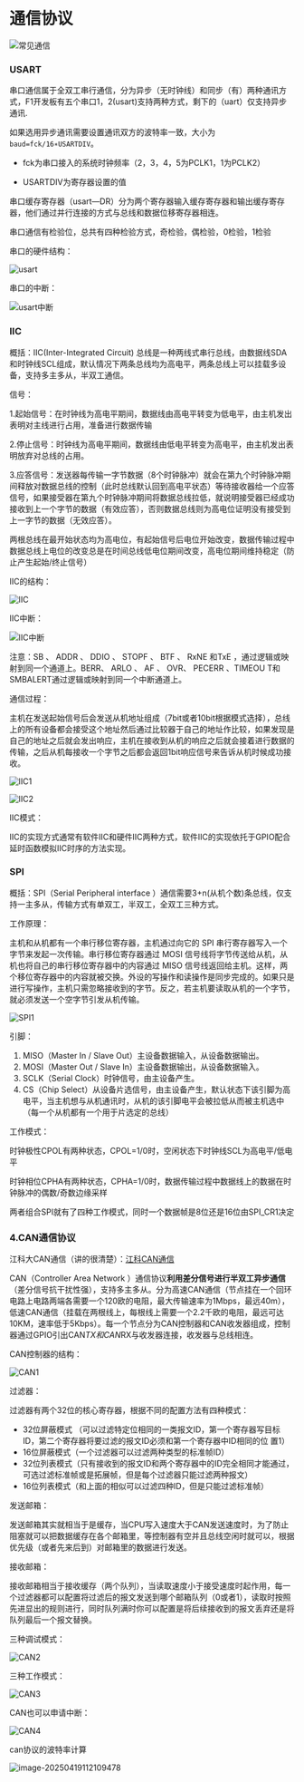 # 通信协议



![常见通信](./Picture/常见通信.gif)

### USART

串口通信属于全双工串行通信，分为异步（无时钟线）和同步（有）两种通讯方式，F1开发板有五个串口1，2(usart)支持两种方式，剩下的（uart）仅支持异步通讯.

如果选用异步通讯需要设置通讯双方的波特率一致，大小为`baud=fck/16∗USARTDIV`。

- fck为串口接入的系统时钟频率（2，3，4，5为PCLK1，1为PCLK2）

- USARTDIV为寄存器设置的值

串口缓存寄存器（usart—DR）分为两个寄存器输入缓存寄存器和输出缓存寄存器，他们通过并行连接的方式与总线和数据位移寄存器相连。

串口通信有检验位，总共有四种检验方式，奇检验，偶检验，0检验，1检验

串口的硬件结构：

![usart](https://pickingchip.github.io/%E5%B5%8C%E5%85%A5%E5%BC%8F/Stm32/Picture/usart.png)

串口的中断：

![usart中断](https://pickingchip.github.io/%E5%B5%8C%E5%85%A5%E5%BC%8F/Stm32/Picture/usart%E4%B8%AD%E6%96%AD.png)



### IIC

概括：IIC(Inter-Integrated Circuit) 总线是一种两线式串行总线，由数据线SDA和时钟线SCL组成，默认情况下两条总线均为高电平，两条总线上可以挂载多设备，支持多主多从，半双工通信。

信号：

1.起始信号：在时钟线为高电平期间，数据线由高电平转变为低电平，由主机发出表明对主线进行占用，准备进行数据传输

2.停止信号：时钟线为高电平期间，数据线由低电平转变为高电平，由主机发出表明放弃对总线的占用。

3.应答信号：发送器每传输一字节数据（8个时钟脉冲）就会在第九个时钟脉冲期间释放对数据总线的控制（此时总线默认回到高电平状态）等待接收器给一个应答信号，如果接受器在第九个时钟脉冲期间将数据总线拉低，就说明接受器已经成功接收到上一个字节的数据（有效应答），否则数据总线则为高电位证明没有接受到上一字节的数据（无效应答）。

两根总线在最开始状态均为高电位，有起始信号后电位开始改变，数据传输过程中数据总线上电位的改变总是在时间总线低电位期间改变，高电位期间维持稳定（防止产生起始/终止信号）

IIC的结构：

![IIC](https://pickingchip.github.io/%E5%B5%8C%E5%85%A5%E5%BC%8F/Stm32/Picture/IIC.png)

IIC中断：

![IIC中断](https://pickingchip.github.io/%E5%B5%8C%E5%85%A5%E5%BC%8F/Stm32/Picture/IIC%E4%B8%AD%E6%96%AD.png)

注意：SB 、 ADDR 、 DDIO 、 STOPF 、 BTF 、 RxNE 和TxE ，通过逻辑或映射到同一个通道上。BERR、 ARLO 、 AF 、 OVR、 PECERR 、TIMEOU T和 SMBALERT通过逻辑或映射到同一个中断通道上。

通信过程：

主机在发送起始信号后会发送从机地址组成（7bit或者10bit根据模式选择），总线上的所有设备都会接受这个地址然后通过比较器于自己的地址作比较，如果发现是自己的地址之后就会发出响应，主机在接收到从机的响应之后就会接着进行数据的传输，之后从机每接收一个字节之后都会返回1bit响应信号来告诉从机时候成功接收。

![IIC1](https://pickingchip.github.io/%E5%B5%8C%E5%85%A5%E5%BC%8F/Stm32/Picture/IIC1.png)

![IIC2](https://pickingchip.github.io/%E5%B5%8C%E5%85%A5%E5%BC%8F/Stm32/Picture/IIC2.png)

IIC模式：

IIC的实现方式通常有软件IIC和硬件IIC两种方式，软件IIC的实现依托于GPIO配合延时函数模拟IIC时序的方法实现。



### SPI

概括：SPI（Serial Peripheral interface ）通信需要3+n(从机个数)条总线，仅支持一主多从，传输方式有单双工，半双工，全双工三种方式。

工作原理：

主机和从机都有一个串行移位寄存器，主机通过向它的 SPI 串行寄存器写入一个字节来发起一次传输。串行移位寄存器通过 MOSI 信号线将字节传送给从机，从机也将自己的串行移位寄存器中的内容通过 MISO 信号线返回给主机。这样，两个移位寄存器中的内容就被交换。外设的写操作和读操作是同步完成的。如果只是进行写操作，主机只需忽略接收到的字节。反之，若主机要读取从机的一个字节，就必须发送一个空字节引发从机传输。

![SPI1](https://pickingchip.github.io/%E5%B5%8C%E5%85%A5%E5%BC%8F/Stm32/Picture/SPI1.png)

引脚：

1. MISO（Master In / Slave Out）主设备数据输入，从设备数据输出。
2. MOSI（Master Out / Slave In）主设备数据输出，从设备数据输入。
3. SCLK（Serial Clock）时钟信号，由主设备产生。
4. CS（Chip Select）从设备片选信号，由主设备产生，默认状态下该引脚为高电平，当主机想与从机通讯时，从机的该引脚电平会被拉低从而被主机选中（每一个从机都有一个用于片选定的总线）

工作模式：

时钟极性CPOL有两种状态，CPOL=1/0时，空闲状态下时钟线SCL为高电平/低电平

时钟相位CPHA有两种状态，CPHA=1/0时，数据传输过程中数据线上的数据在时钟脉冲的偶数/奇数边缘采样

两者组合SPI就有了四种工作模式，同时一个数据帧是8位还是16位由SPI_CR1决定

### 4.CAN通信协议

江科大CAN通信（讲的很清楚）：[江科CAN通信](https://www.bilibili.com/video/BV1vu4m1F7Gt/?spm_id_from=333.999.0.0)

CAN（Controller Area Network ）通信协议**利用差分信号进行半双工异步通信**（差分信号抗干扰性强），支持多主多从。分为高速CAN通信（节点挂在一个回环电路上电路两端各需要一个120欧的电阻，最大传输速率为1Mbps，最远40m），低速CAN通信（挂载在两根线上，每根线上需要一个2.2千欧的电阻，最远可达10KM，速率低于5Kbps）。每一个节点分为CAN控制器和CAN收发器组成，控制器通过GPIO引出CAN*TX和CAN*RX与收发器连接，收发器与总线相连。

CAN控制器的结构：

![CAN1](https://pickingchip.github.io/%E5%B5%8C%E5%85%A5%E5%BC%8F/Stm32/Picture/CAN1.png)

过滤器：

过滤器有两个32位的核心寄存器，根据不同的配置方法有四种模式：

- 32位屏蔽模式 （可以过滤特定位相同的一类报文ID，第一个寄存器写目标ID，第二个寄存器将要过滤的报文ID必须和第一个寄存器中ID相同的位 置1）
- 16位屏蔽模式（一个过滤器可以过滤两种类型的标准帧ID）
- 32位列表模式（只有接收到的报文ID和两个寄存器中的ID完全相同才能通过，可选过滤标准帧或是拓展帧，但是每个过滤器只能过滤两种报文）
- 16位列表模式（和上面的相似可以过滤四种ID，但是只能过滤标准帧）

发送邮箱：

发送邮箱其实就相当于是缓存，当CPU写入速度大于CAN发送速度时，为了防止阻塞就可以把数据缓存在各个邮箱里，等控制器有空并且总线空闲时就可以，根据优先级（或者先来后到）对邮箱里的数据进行发送。

接收邮箱：

接收邮箱相当于接收缓存（两个队列），当读取速度小于接受速度时起作用，每一个过滤器都可以配置将过滤后的报文发送到哪个邮箱队列（0或者1），读取时按照先进显出的规则进行，同时队列满时你可以配置是将后续接收到的报文丢弃还是将队列最后一个报文替换。

三种调试模式：

![CAN2](https://pickingchip.github.io/%E5%B5%8C%E5%85%A5%E5%BC%8F/Stm32/Picture/CAN2.png)

三种工作模式：

![CAN3](https://pickingchip.github.io/%E5%B5%8C%E5%85%A5%E5%BC%8F/Stm32/Picture/CAN3.png)

CAN也可以申请中断：

![CAN4](https://pickingchip.github.io/%E5%B5%8C%E5%85%A5%E5%BC%8F/Stm32/Picture/CAN4.png)

can协议的波特率计算

![image-20250419112109478](./Picture/image-20250419112109478.png)